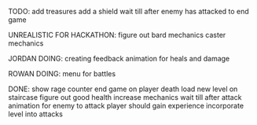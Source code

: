 TODO:
add treasures
add a shield
wait till after enemy has attacked to end game

UNREALISTIC FOR HACKATHON:
figure out bard mechanics
caster mechanics

JORDAN DOING:
creating feedback animation for heals and damage

ROWAN DOING:
menu for battles

DONE:
show rage counter
end game on player death
load new level on staircase
figure out good health increase mechanics
wait till after attack animation for enemy to attack
player should gain experience
incorporate level into attacks